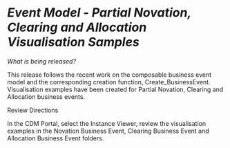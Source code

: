 # *Event Model - Partial Novation, Clearing and Allocation Visualisation Samples*

_What is being released?_

This release follows the recent work on the composable business event model and the corresponding creation function, Create_BusinessEvent. Visualisation examples have been created for Partial Novation, Clearing and Allocation business events.

Review Directions

In the CDM Portal, select the Instance Viewer, review the visualisation examples in the Novation Business Event, Clearing Business Event and Allocation Business Event folders.
